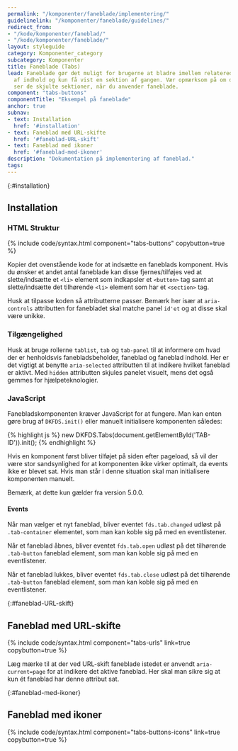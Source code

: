 ```yaml
---
permalink: "/komponenter/faneblade/implementering/"
guidelinelink: "/komponenter/faneblade/guidelines/"
redirect_from:
- "/kode/komponenter/faneblad/"
- "/kode/komponenter/faneblade/"
layout: styleguide
category: Komponenter_category
subcategory: Komponenter
title: Faneblade (Tabs)
lead: Faneblade gør det muligt for brugerne at bladre imellem relaterede sektioner
  af indhold og kun få vist en sektion af gangen. Vær opmærksom på om dine brugere
  ser de skjulte sektioner, når du anvender faneblade.
component: "tabs-buttons"
componentTitle: "Eksempel på faneblade"
anchor: true
subnav:
- text: Installation
  href: '#installation'
- text: Faneblad med URL-skifte
  href: '#faneblad-URL-skift'
- text: Faneblad med ikoner
  href: '#faneblad-med-ikoner'
description: "Dokumentation på implementering af faneblad."
tags:
---
```


{:#installation}
## Installation

### HTML Struktur

{% include code/syntax.html component="tabs-buttons" copybutton=true %}

Kopier det ovenstående kode for at indsætte en faneblads komponent. Hvis du ønsker et andet antal faneblade kan disse fjernes/tilføjes ved at slette/indsætte et `<li>` element som indkapsler et `<button>` tag samt at slette/indsætte det tilhørende `<li>` element som har et `<section>` tag.

Husk at tilpasse koden så attributterne passer. Bemærk her især at `aria-controls` attributten for fanebladet skal matche panel `id'et` og at disse skal være unikke.

### Tilgængelighed
Husk at bruge rollerne `tablist`, `tab` og `tab-panel` til at informere om hvad der er henholdsvis fanebladsbeholder, faneblad og faneblad indhold. Her er det vigtigt at benytte `aria-selected` attributten til at indikere hvilket faneblad er aktivt. Med `hidden` attributten skjules panelet visuelt, mens det også gemmes for hjælpeteknologier.  

### JavaScript

Fanebladskomponenten kræver JavaScript for at fungere. Man kan enten gøre brug af `DKFDS.init()` eller manuelt initialisere komponenten således:

{% highlight js %}
new DKFDS.Tabs(document.getElementById('TAB-ID')).init();
{% endhighlight %}

Hvis en komponent først bliver tilføjet på siden efter pageload, så vil der være stor sandsynlighed for at komponenten ikke virker optimalt, da events ikke er blevet sat. Hvis man står i denne situation skal man initialisere komponenten manuelt.

Bemærk, at dette kun gælder fra version 5.0.0.

#### Events

Når man vælger et nyt faneblad, bliver eventet `fds.tab.changed` udløst på `.tab-container` elementet, som man kan koble sig på med en eventlistener.

Når et faneblad åbnes, bliver eventet `fds.tab.open` udløst på det tilhørende `.tab-button` faneblad element, som man kan koble sig på med en eventlistener.

Når et faneblad lukkes, bliver eventet `fds.tab.close` udløst på det tilhørende `.tab-button` faneblad element, som man kan koble sig på med en eventlistener.

{:#faneblad-URL-skift}
## Faneblad med URL-skifte

{% include code/syntax.html component="tabs-urls" link=true copybutton=true %}

Læg mærke til at der ved URL-skift faneblade istedet er anvendt `aria-current=page` for at indikere det aktive faneblad. Her skal man sikre sig at kun ét faneblad har denne attribut sat. 

{:#faneblad-med-ikoner}
## Faneblad med ikoner

{% include code/syntax.html component="tabs-buttons-icons" link=true copybutton=true %}
